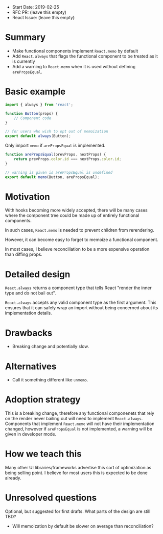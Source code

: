 -   Start Date: 2019-02-25
-   RFC PR: (leave this empty)
-   React Issue: (leave this empty)

# Summary

-   Make functional components implement `React.memo` by default
-   Add `React.always` that flags the functional component to be treated as it is currently
-   Add a warning to `React.memo` when it is used without defining `arePropsEqual`.

# Basic example

```js
import { always } from 'react';

function Button(props) {
    // Component code
}

// for users who wish to opt out of memoization
export default always(Button);
```

Only import `memo` if `arePropsEqual` is implemented.

```js
function arePropsEqual(prevProps, nextProps) {
    return prevProps.color.id === nextProps.color.id;
}

// warning is given is arePropsEqual is undefined
export default memo(Button, arePropsEqual);
```

# Motivation

With hooks becoming more widely accepted, there will be many cases where the component tree could be made up of entirely functional components.

In such cases, `React.memo` is needed to prevent children from rerendering.

However, it can become easy to forget to memoize a functional component.

In most cases, I believe reconciliation to be a more expensive operation than diffing props.

# Detailed design

`React.always` returns a component type that tells React "render the inner type and do not bail out".

`React.always` accepts any valid component type as the first argument. This ensures that it can safely wrap an import without being concerned about its implementation details.

# Drawbacks

-   Breaking change and potentially slow.

# Alternatives

-   Call it something different like `unmemo`.

# Adoption strategy

This is a breaking change, therefore any functional componenets that rely on the render never bailing out will need to implement `React.always`. Components that implement `React.memo` will not have their implementation changed, however if `arePropsEqual` is not implemented, a warning will be given in developer mode.

# How we teach this

Many other UI libraries/frameworks advertise this sort of optimization as being selling point. I believe for most users this is expected to be done already.

# Unresolved questions

Optional, but suggested for first drafts. What parts of the design are still
TBD?

-   Will memoization by default be slower on average than reconciliation?

